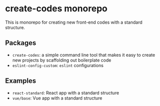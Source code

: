 # create-codes monorepo

This is monorepo for creating new front-end codes with a standard structure.

## Packages

- `create-codes`: a simple command line tool that makes it easy to create new projects by scaffolding out boilerplate code
- `eslint-config-custom`: `eslint` configurations

## Examples

- `react-standard`: React app with a standard structure
- `vue/base`: Vue app with a standard structure
